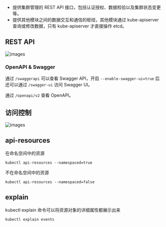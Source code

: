 - 提供集群管理的 REST API 接口，包括认证授权、数据校验以及集群状态变更等。
- 提供其他模块之间的数据交互和通信的枢纽，其他模块通过 kube-apiserver 查询或修改数据，只有 kube-apiserver 才直接操作 etcd。

## REST API

![images](http://70data.net/upload/kubernetes/709700eea03075bed35c25b5b6cdefda.png)

### OpenAPI & Swagger

通过 `/swaggerapi` 可以查看 Swagger API，开启 `--enable-swagger-ui=true` 后还可以通过 `/swagger-ui` 访问 Swagger UI。

通过 `/openapi/v2` 查看 OpenAPI。

## 访问控制

![images](http://70data.net/upload/kubernetes/assets_-LDAOok5ngY4pc1lEDes_-LpOIkR-zouVcB8QsFj__-LpOIpdEZgWQrGyDjwu1_access_control.png)

## api-resources

在命名空间中的资源

```shell script
kubectl api-resources --namespaced=true
```

不在命名空间中的资源

```shell script
kubectl api-resources --namespaced=false
```

## explain

kubectl explain 命令可以将资源对象的详细属性都展示出来

```shell script
kubectl explain events
```

